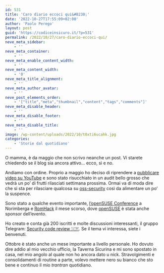```yaml
---
id: 531
title: 'Caro diario eccoci qui&#8230;'
date: '2022-10-27T17:55:09+02:00'
author: 'Paolo Perego'
layout: post
guid: 'https://codiceinsicuro.it/?p=531'
permalink: /2022/10/27/caro-diario-eccoci-qui/
neve_meta_sidebar:
    - ''
neve_meta_container:
    - ''
neve_meta_enable_content_width:
    - ''
neve_meta_content_width:
    - '0'
neve_meta_title_alignment:
    - ''
neve_meta_author_avatar:
    - ''
neve_post_elements_order:
    - '["title","meta","thumbnail","content","tags","comments"]'
neve_meta_disable_header:
    - ''
neve_meta_disable_footer:
    - ''
neve_meta_disable_title:
    - ''
image: /wp-content/uploads/2022/10/t0xti6ucahk.jpg
categories:
    - 'Storie dal quotidiano'
---
```


O mamma, è da maggio che non scrivo neanche un post. Vi starete chiedendo se il blog sia ancora attivo… ecco, sì e no.

Andiamo con ordine. Proprio a maggio ho deciso di riprendere a [pubblicare video su YouTube](https://www.youtube.com/c/PaoloPerego) e sono stato risucchiato in un audit bello grosso che vedrà un po’ di frutti rilasciati settimana prossima. Ormai va di moda dire che si sta per rilasciare qualcosa su [oss-security](https://www.openwall.com/lists/oss-security/) così da alimentare un po’ la suspence.

Sono stato a qualche evento importante, [l’openSUSE Conference](https://events.opensuse.org/conferences/oSC22/program/proposals/3770) a Norimberga e [RomHack](https://romhack.camp/) il mese scorso, dove [openSUSE](https://www.opensuse.org/) è stata anche sponsor dell’evento.

Ho creato e conta già 200 iscritti e molte discussioni interessanti, il gruppo Telegram: [Security code review 🇮🇹](https://t.me/codereview_italia). Se il tema vi interessa, siete i benvenuti.

Ottobre è stato anche un mese importante a livello personale. Ho dovuto dire addio al mio vecchio ufficio, la Taverna Sicurina e mi sono spostato in casa, nel mio angolo al quale non ho ancora dato u nick. Stravolgimenti e consolidamenti di routine a parte, volevo mettere nero su bianco che sto bene e continuo il mio *trantran* quotidiano.